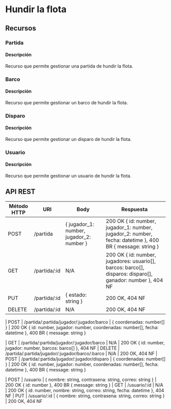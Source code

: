 # Hundir la flota

## Recursos

### Partida

#### Descripción

Recurso que permite gestionar una partida de hundir la flota.

### Barco

#### Descripción

Recurso que permite gestionar un barco de hundir la flota.

### Disparo

#### Descripción

Recurso que permite gestionar un disparo de hundir la flota.

### Usuario

#### Descripción

Recurso que permite gestionar un usuario de hundir la flota.

## API REST

| Método HTTP  | URI | Body | Respuesta |
| ------------- | ------------- | ------------- | ------------- |
| POST  | /partida  | { jugador_1: number, jugador_2: number } | 200 OK { id: number, jugador_1: number, jugador_2: number, fecha: datetime }, 400 BR { message: string }
| GET  | /partida/:id  | N/A | 200 OK { id: number, jugadores: usuario[], barcos: barco[], disparos: disparo[], ganador: number }, 404 NF
| PUT  | /partida/:id | { estado: string } | 200 OK, 404 NF
| DELETE  | /partida/:id  | N/A | 200 OK, 404 NF

| POST | /partida/:partida/jugador/:jugador/barco | { coordenadas: number[] } | 200 OK { id: number, jugador: number, coordenadas: number[], fecha: datetime }, 400 BR { message: string }

| GET  | /partida/:partida/jugador/:jugador/barco | N/A | 200 OK { id: number, jugador: number, barcos: barco[] }, 404 NF
| DELETE  | /partida/:partida/jugador/:jugador/barco/:barco  | N/A | 200 OK, 404 NF
|
 POST | /partida/:partida/jugador/:jugador/disparo | { coordenadas: number[] } | 200 OK { id: number, jugador: number, coordenadas: number[], fecha: datetime }, 400 BR { message: string }

| POST  | /usuario  | { nombre: string, contrasena: string, correo: string } | 200 OK { id: number }, 400 BR { message: string }
| GET  | /usuario/:id  | N/A | 200 OK { id: number, nombre: string, correo: string, fecha: datetime }, 404 NF
| PUT  | /usuario/:id | { nombre: string, contrasena: string, correo: string } | 200 OK, 404 NF